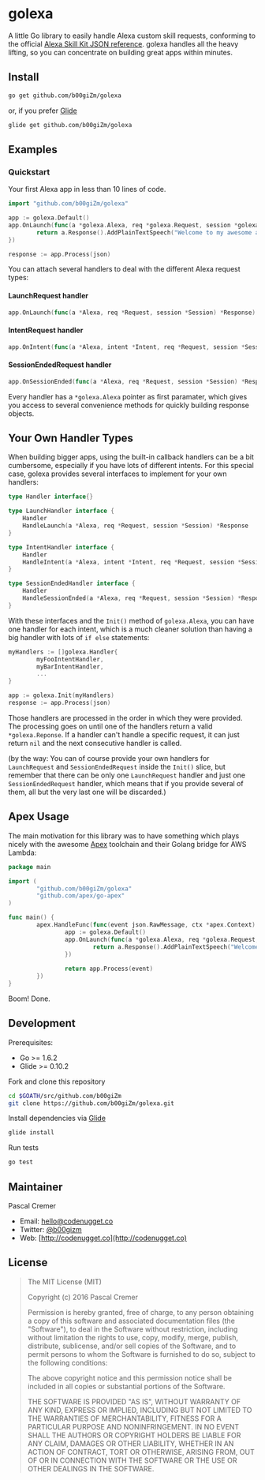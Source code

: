 # golexa

A little Go library to easily handle Alexa custom skill requests, conforming to the official [Alexa Skill Kit JSON reference](https://developer.amazon.com/public/solutions/alexa/alexa-skills-kit/docs/alexa-skills-kit-interface-reference#outputspeech-object). golexa handles all the heavy lifting, so you can concentrate on building great apps within minutes.

## Install

```bash
go get github.com/b00giZm/golexa
```

or, if you prefer [Glide](https://github.com/Masterminds/glide)

```bash
glide get github.com/b00giZm/golexa
```

## Examples

### Quickstart

Your first Alexa app in less than 10 lines of code.

```go
import "github.com/b00giZm/golexa"

app := golexa.Default()
app.OnLaunch(func(a *golexa.Alexa, req *golexa.Request, session *golexa.Session) *golexa.Response {
        return a.Response().AddPlainTextSpeech("Welcome to my awesome app")
})

response := app.Process(json)
```

You can attach several handlers to deal with the different Alexa request types:

#### LaunchRequest handler
```go
app.OnLaunch(func(a *Alexa, req *Request, session *Session) *Response) { ... })
```

#### IntentRequest handler
```go
app.OnIntent(func(a *Alexa, intent *Intent, req *Request, session *Session) *Response) { ... })
```

#### SessionEndedRequest handler
```go
app.OnSessionEnded(func(a *Alexa, req *Request, session *Session) *Response) { ... })
```

Every handler has a `*golexa.Alexa` pointer as first paramater, which gives you access to several convenience methods for quickly building response objects.

## Your Own Handler Types

When building bigger apps, using the built-in callback handlers can be a bit cumbersome, especially if you have lots of different intents. For this special case, golexa provides several interfaces to implement for your own handlers:

```go
type Handler interface{}

type LaunchHandler interface {
	Handler
	HandleLaunch(a *Alexa, req *Request, session *Session) *Response
}

type IntentHandler interface {
	Handler
	HandleIntent(a *Alexa, intent *Intent, req *Request, session *Session) *Response
}

type SessionEndedHandler interface {
	Handler
	HandleSessionEnded(a *Alexa, req *Request, session *Session) *Response
}
```

With these interfaces and the `Init()` method of `golexa.Alexa`, you can have one handler for each intent, which is a much cleaner solution than having a big handler with lots of `if else` statements:

```go
myHandlers := []golexa.Handler{
        myFooIntentHandler,
        myBarIntentHandler,
        ...
}

app := golexa.Init(myHandlers)
response := app.Process(json)
```

Those handlers are processed in the order in which they were provided. The processing goes on until one of the handlers return a valid `*golexa.Reponse`. If a handler can't handle a specific request, it can just return `nil` and the next consecutive handler is called.

(by the way: You can of course provide your own handlers for `LaunchRequest` and `SessionEndedRequest` inside the `Init()` slice, but remember that there can be only one `LaunchRequest` handler and just one `SessionEndedRequest` handler, which means that if you provide several of them, all but the very last one will be discarded.)

## Apex Usage

The main motivation for this library was to have something which plays nicely with the awesome [Apex](http://apex.run/) toolchain and their Golang bridge for AWS Lambda:

```go
package main

import (
        "github.com/b00giZm/golexa"
        "github.com/apex/go-apex"
)

func main() {
        apex.HandleFunc(func(event json.RawMessage, ctx *apex.Context) (interface{}, error) {
                app := golexa.Default()
                app.OnLaunch(func(a *golexa.Alexa, req *golexa.Request, session *golexa.Session) *golexa.Response {
                        return a.Response().AddPlainTextSpeech("Welcome to my awesome app")
                })
        
                return app.Process(event)
        })
}
```

Boom! Done.

## Development

Prerequisites:

* Go >= 1.6.2
* Glide >= 0.10.2

Fork and clone this repository

```bash
cd $GOATH/src/github.com/b00giZm
git clone https://github.com/b00giZm/golexa.git
```

Install dependencies via [Glide](https://github.com/Masterminds/glide)

```bash
glide install
```

Run tests

```bash
go test
```

## Maintainer

Pascal Cremer

* Email: <hello@codenugget.co>
* Twitter: [@b00gizm](https://twitter.com/b00gizm)
* Web: [http://codenugget.co](http://codenugget.co)

## License

> The MIT License (MIT)
>
> Copyright (c) 2016 Pascal Cremer
>
>Permission is hereby granted, free of charge, to any person obtaining a copy
>of this software and associated documentation files (the "Software"), to deal
>in the Software without restriction, including without limitation the rights
>to use, copy, modify, merge, publish, distribute, sublicense, and/or sell
>copies of the Software, and to permit persons to whom the Software is
>furnished to do so, subject to the following conditions:
>
>The above copyright notice and this permission notice shall be included in all
>copies or substantial portions of the Software.
>
>THE SOFTWARE IS PROVIDED "AS IS", WITHOUT WARRANTY OF ANY KIND, EXPRESS OR
>IMPLIED, INCLUDING BUT NOT LIMITED TO THE WARRANTIES OF MERCHANTABILITY,
>FITNESS FOR A PARTICULAR PURPOSE AND NONINFRINGEMENT. IN NO EVENT SHALL THE
>AUTHORS OR COPYRIGHT HOLDERS BE LIABLE FOR ANY CLAIM, DAMAGES OR OTHER
>LIABILITY, WHETHER IN AN ACTION OF CONTRACT, TORT OR OTHERWISE, ARISING FROM,
>OUT OF OR IN CONNECTION WITH THE SOFTWARE OR THE USE OR OTHER DEALINGS IN THE
>SOFTWARE.